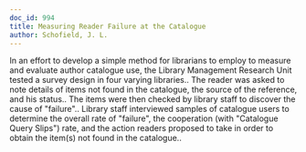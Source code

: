 ```yaml
---
doc_id: 994
title: Measuring Reader Failure at the Catalogue
author: Schofield, J. L.
---
```


In an effort to develop a simple method for librarians to employ to measure
and evaluate author catalogue use, the Library Management Research Unit tested
a survey design in four varying libraries.. The reader was asked to note details
of items not found in the catalogue, the source of the reference, and his 
status.. The items were then checked by library staff to discover the cause of
"failure".. Library staff interviewed samples of catalogue users to determine 
the overall rate of "failure", the cooperation (with "Catalogue Query Slips") 
rate, and the action readers proposed to take in order to obtain the item(s) not
found in the catalogue..